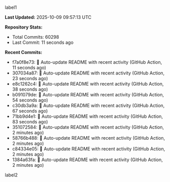 
label1 
<!-- ACTIVITY_START -->
**Last Updated:** 2025-10-09 09:57:13 UTC

**Repository Stats:**
- Total Commits: 60298
- Last Commit: 11 seconds ago

**Recent Commits:**
- f7a0f8e73: 🤖 Auto-update README with recent activity (GitHub Action, 11 seconds ago)
- 307034a87: 🤖 Auto-update README with recent activity (GitHub Action, 23 seconds ago)
- e8c1262c4: 🤖 Auto-update README with recent activity (GitHub Action, 38 seconds ago)
- b091079de: 🤖 Auto-update README with recent activity (GitHub Action, 54 seconds ago)
- c30db3a9a: 🤖 Auto-update README with recent activity (GitHub Action, 67 seconds ago)
- 71bb9d4e1: 🤖 Auto-update README with recent activity (GitHub Action, 83 seconds ago)
- 351072584: 🤖 Auto-update README with recent activity (GitHub Action, 2 minutes ago)
- 58766b488: 🤖 Auto-update README with recent activity (GitHub Action, 2 minutes ago)
- c84334e05: 🤖 Auto-update README with recent activity (GitHub Action, 2 minutes ago)
- 1384a63fa: 🤖 Auto-update README with recent activity (GitHub Action, 2 minutes ago)
<!-- ACTIVITY_END -->

label2
